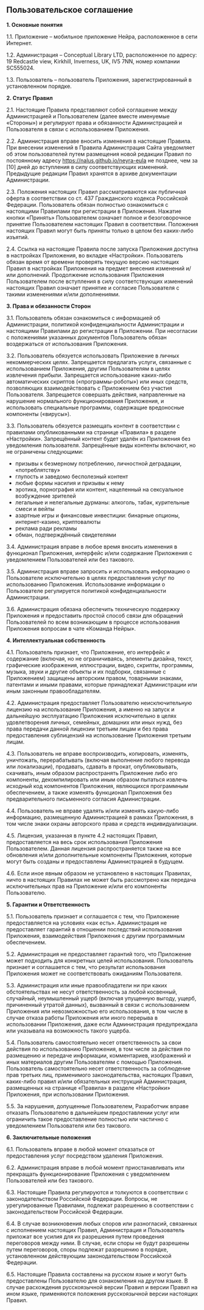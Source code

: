 ## Пользовательское соглашение

**1. Основные понятия**

1.1. Приложение – мобильное приложение Нейра, расположенное в сети Интернет.

1.2. Администрация – Conceptual Library LTD, расположенное по адресу: 19 Redcastle view, Kirkhill, Inverness, UK, IV5 7NN, номер компании SC555024.

1.3. Пользователь – пользователь Приложения, зарегистрированный в установленном порядке.

**2. Статус Правил**

2.1. Настоящие Правила представляют собой соглашение между Администрацией и Пользователем (далее вместе именуемые «Стороны») и регулируют права и обязанности Администрацией и Пользователя в связи с использованием Приложения.

2.2. Администрация вправе вносить изменения в настоящие Правила. При внесении изменений в Правила Администрация Сайта уведомляет об этом пользователей путем размещения новой редакции Правил по постоянному адресу https://nalus.github.io/neyra-eula не позднее, чем за [10] дней до вступления в силу соответствующих изменений. Предыдущие редакции Правил хранятся в архиве документации Администрации.

2.3. Положения настоящих Правил рассматриваются как публичная оферта в соответствии со ст. 437 Гражданского кодекса Российской Федерации. Пользователь обязан полностью ознакомиться с настоящими Правилами при регистрации в Приложения. Нажатие кнопки «Принять» Пользователем означает полное и безоговорочное принятие Пользователем настоящих Правил в соответствии. Положения настоящих Правил могут быть приняты только в целом без каких-либо изъятий.

2.4. Ссылка на настоящие Правила после запуска Приложения доступна в настройках Приложения, во вкладке «Настройки». Пользователь обязан время от времени проверять текущую версию настоящих Правил в настройках Приложения на предмет внесения изменений и/или дополнений. Продолжение использования Приложения Пользователем после вступления в силу соответствующих изменений настоящих Правил означает принятие и согласие Пользователя с такими изменениями и/или дополнениями.

**3. Права и обязанности Сторон**

3.1. Пользователь обязан ознакомиться с информацией об Администрации, политикой конфиденциальности Администрации и настоящими Правилами до регистрации в Приложении. При несогласии с положениями указанных документов Пользователь обязан воздержаться от использования Приложения.

3.2. Пользователь обязуется использовать Приложение в личных некоммерческих целях. Запрещается предлагать услуги, связанные с использованием Приложения, другим Пользователям в целях извлечения прибыли. Запрещается использование каких-либо автоматических скриптов («программы-роботы») или иных средств, позволяющих взаимодействовать с Приложением без участия Пользователя. Запрещается совершать действия, направленные на нарушение нормального функционирования Приложения, и использовать специальные программы, содержащие вредоносные компоненты («вирусы»).

3.3. Пользователь обязуется размещать контент в соответствии с правилами опубликованными на странице «Правила» в разделе «Настройки». Запрещённый контент будет удалён из Приложения без уведомления пользователя. Запрещённые виды контенты включают, но не ограничены следующими:
* призывы к безмерному потреблению, личностной деградации, «потреблятству»
* глупость и заведомо бесполезный контент
* любые формы насилия и призывы к нему
* эротика, порнография или контент, нацеленный на сексуальное возбуждение зрителей
* легальные и нелегальные дурманы: алкоголь, табак, курительные смеси и вейпы
* азартные игры и финансовые инвестиции: бинарные опционы, интернет-казино, криптовалюты
* реклама ради рекламы
* обман, подтверждённый свидетелями

3.4. Администрация вправе в любое время вносить изменения в функционал Приложения, интерфейс и/или содержание Приложения с уведомлением Пользователей или без такового.

3.5. Администрация вправе запросить и использовать информацию о Пользователе исключительно в целях предоставления услуг по использованию Приложения. Использование информации о Пользователе регулируется политикой конфиденциальности Администрации.

3.6. Администрация обязана обеспечить техническую поддержку Приложения и предоставить простой способ связи для обращений Пользователей по всем возникающим в процессе использования Приложения вопросам в чате «Команда Нейры».

**4. Интеллектуальная собственность**

4.1. Пользователь признает, что Приложение, его интерфейс и содержание (включая, но не ограничиваясь, элементы дизайна, текст, графические изображения, иллюстрации, видео, скрипты, программы, музыка, звуки и другие объекты и их подборки, связанные с Приложением) защищены авторским правом, товарными знаками, патентами и иными правами, которые принадлежат Администрации или иным законным правообладателям.

4.2. Администрация предоставляет Пользователю неисключительную лицензию на использование Приложения, а именно на запуск и дальнейшую эксплуатацию Приложения исключительно в целях удовлетворения личных, семейных, домашних или иных нужд, без права передачи данной лицензии третьим лицам и без права предоставления сублицензий на использование Приложения третьим лицам.

4.3. Пользователь не вправе воспроизводить, копировать, изменять, уничтожать, перерабатывать (включая выполнение любого перевода или локализации), продавать, сдавать в прокат, опубликовывать, скачивать, иным образом распространять Приложение либо его компоненты, декомпилировать или иным образом пытаться извлечь исходный код компонентов Приложения, являющихся программным обеспечением, а также изменять функционал Приложения без предварительного письменного согласия Администрации.

4.4. Пользователь не вправе удалять и/или изменять какую-либо информацию, размещенную Администрацией в рамках Приложения, в том числе знаки охраны авторского права и средств индивидуализации.

4.5. Лицензия, указанная в пункте 4.2 настоящих Правил, предоставляется на весь срок использования Приложения Пользователем. Данная лицензия распространяется также на все обновления и/или дополнительные компоненты Приложения, которые могут быть созданы и предоставлены Администрацией в будущем.

4.6. Если иное явным образом не установлено в настоящих Правилах, ничто в настоящих Правилах не может быть рассмотрено как передача исключительных прав на Приложение и/или его компоненты Пользователю.

**5. Гарантии и Ответственность**

5.1. Пользователь признает и соглашается с тем, что Приложение предоставляется на условиях «как есть». Администрация не предоставляет гарантий в отношении последствий использования Приложения, взаимодействия Приложения с другим программным обеспечением.

5.2. Администрация не предоставляет гарантий того, что Приложение может подходить для конкретных целей использования. Пользователь признает и соглашается с тем, что результат использования Приложения может не соответствовать ожиданиям Пользователя.

5.3. Администрация или иные правообладатели ни при каких обстоятельствах не несут ответственность за любой косвенный, случайный, неумышленный ущерб (включая упущенную выгоду, ущерб, причиненный утратой данных), вызванный в связи с использованием Приложения или невозможностью его использования, в том числе в случае отказа работы Приложения или иного перерыва в использовании Приложения, даже если Администрация предупреждала или указывала на возможность такого ущерба.

5.4. Пользователь самостоятельно несет ответственность за свои действия по использованию Приложения, в том числе за действия по размещению и передаче информации, комментариев, изображений и иных материалов другим Пользователям с помощью Приложения. Пользователь самостоятельно несет ответственность за соблюдение прав третьих лиц, применимого законодательства, настоящих Правил, каких-либо правил и/или обязательных инструкций Администрация, размещенных на странице «Правила» в разделе «Настройки» Приложения, при использовании Приложения.

5.5. За нарушения, допущенные Пользователем, Разработчик вправе отказать Пользователю в дальнейшем предоставлении услуг или ограничить такое предоставление полностью или частично с уведомлением Пользователя или без такового.

**6. Заключительные положения**

6.1. Пользователь вправе в любой момент отказаться от предоставления услуг посредством удаления Приложения.

6.2. Администрация вправе в любой момент приостанавливать или прекращать функционирование Приложения с уведомлением Пользователей или без такового.

6.3. Настоящие Правила регулируются и толкуются в соответствии с законодательством Российской Федерации. Вопросы, не урегулированные Правилами, подлежат разрешению в соответствии с законодательством Российской Федерации.

6.4. В случае возникновения любых споров или разногласий, связанных с исполнением настоящих Правил, Администрация и Пользователь приложат все усилия для их разрешения путем проведения переговоров между ними. В случае, если споры не будут разрешены путем переговоров, споры подлежат разрешению в порядке, установленном действующим законодательством Российской Федерации.

6.5. Настоящие Правила составлены на русском языке и могут быть предоставлены Пользователю для ознакомления на другом языке. В случае расхождения русскоязычной версии Правил и версии Правил на ином языке, применяются положения русскоязычной версии настоящих Правил.
